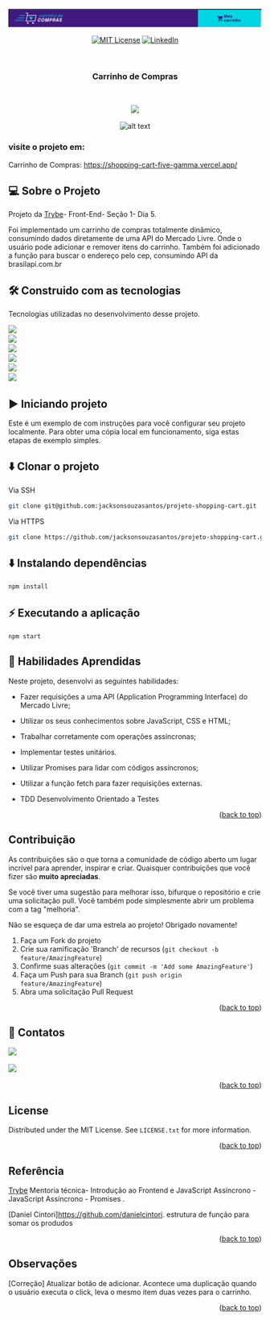 
<a name="readme-top"></a>
<!--
*** Obrigodo por ter vindo.
*** Aproveite o projeto.
*** Espero poder contribuir com esse trabalho.
-->

 ![](https://github.com/jacksonsouzasantos/projeto-shopping-cart/blob/main/images/logoProjeto.png) </br>

<div align="center">

[![MIT License][license-shield]][license-url]
[![LinkedIn][linkedin-shield]][linkedin-url]

</div>
<!-- PROJECT LOGO -->
<br />
<div align="center">

  <h3 align="center">Carrinho de Compras</h3> </br>
  
  ![](https://github.com/jacksonsouzasantos/projeto-shopping-cart/blob/main/images/demo.gif)
  
  ![alt text](src/imagens/demo.gif)
</div>

### visite o projeto em:

Carrinho de Compras: https://shopping-cart-five-gamma.vercel.app/


<!-- Sobre o Projeto -->

## 💻 Sobre o Projeto 

Projeto da [Trybe](https://www.betrybe.com/)- Front-End- Seção 1- Dia 5.</br>

Foi implementado um carrinho de compras totalmente dinâmico, consumindo dados diretamente de uma API do Mercado Livre.
Onde o usuário pode adicionar e remover itens do carrinho. Também foi adicionado a função para buscar o endereço pelo cep, consumindo API da brasilapi.com.br



## 🛠️ Construido com as tecnologias 

Tecnologias utilizadas no desenvolvimento desse projeto. 

<div>
<img src="https://img.shields.io/badge/Vite-B73BFE?style=for-the-badge&logo=vite&logoColor=FFD62E"/> 
</br>
<img src="https://img.shields.io/badge/Jest-C21325?style=for-the-badge&logo=jest&logoColor=white"/> 
</br>
<img src="https://img.shields.io/badge/JavaScript-323330?style=for-the-badge&logo=javascript&logoColor=F7DF1E"/> 
</br>
<img src="https://img.shields.io/badge/CSS3-1572B6?style=for-the-badge&logo=css3&logoColor=white"/> 
</br>
<img src="https://img.shields.io/badge/stylelint-000?style=for-the-badge&logo=stylelint&logoColor=white"/> 
</br>
<img src="https://img.shields.io/badge/eslint-3A33D1?style=for-the-badge&logo=eslint&logoColor=white"/> 
</div>



<!--Iniciando -->
## ▶️ Iniciando projeto 

Este é um exemplo de com instruções para você configurar seu projeto localmente. Para obter uma cópia local em funcionamento, siga estas etapas de exemplo simples.

## ⬇️ Clonar o projeto
Via SSH
```bash
git clone git@github.com:jacksonsouzasantos/projeto-shopping-cart.git
```
Via HTTPS

```bash
git clone https://github.com/jacksonsouzasantos/projeto-shopping-cart.git
```

## ⬇️ Instalando dependências

```bash
npm install
``` 

## ⚡ Executando a aplicação

```bash
npm start
``` 


<!-- Habilidaes -->
## 🚀  Habilidades Aprendidas 
Neste projeto, desenvolvi as seguintes habilidades:

- Fazer requisições a uma API (Application Programming Interface) do Mercado Livre;

- Utilizar os seus conhecimentos sobre JavaScript, CSS e HTML;

- Trabalhar corretamente com operações assíncronas;

- Implementar testes unitários.

- Utilizar Promises para lidar com códigos assíncronos;

- Utilizar a função fetch para fazer requisições externas.
- TDD  Desenvolvimento Orientado a Testes

<p align="right">(<a href="#readme-top">back to top</a>)</p>



<!-- CONTRIBUTING -->
## Contribuição

As contribuições são o que torna a comunidade de código aberto um lugar incrível para aprender, inspirar e criar. Quaisquer contribuições que você fizer são **muito apreciadas**.

Se você tiver uma sugestão para melhorar isso, bifurque o repositório e crie uma solicitação pull. Você também pode simplesmente abrir um problema com a tag "melhoria".

Não se esqueça de dar uma estrela ao projeto! Obrigado novamente!

1. Faça um Fork do projeto
2. Crie sua ramificação 'Branch' de recursos  (`git checkout -b feature/AmazingFeature`)
3. Confirme suas alterações (`git commit -m 'Add some AmazingFeature'`)
4. Faça um Push para sua Branch (`git push origin feature/AmazingFeature`)
5. Abra uma solicitação Pull Request

<p align="right">(<a href="#readme-top">back to top</a>)</p>



## 💬 Contatos

<div>

  <a href = "mailto:jacksonsantos.boese@gmail.com"><img height="28rem" src="https://img.shields.io/badge/Gmail-D14836?style=for-the-badge&logo=gmail&logoColor=white" target="_blank"></a>
    
 <a href="https://www.linkedin.com/in/jackson-santos-dev/" target="_blank"><img height="28rem" src="https://img.shields.io/badge/LinkedIn-0077B5?style=for-the-badge&logo=linkedin&logoColor=white"></a> 
 
</div>

<p align="right">(<a href="#readme-top">back to top</a>)</p>



<!-- LICENSE -->
## License

Distributed under the MIT License. See `LICENSE.txt` for more information.

<p align="right">(<a href="#readme-top">back to top</a>)</p>

<!-- LICENSE -->

## Referência

[Trybe](https://www.betrybe.com/) Mentoria técnica- Introdução ao Frontend e JavaScript Assíncrono - JavaScript Assíncrono - Promises .</br>


[Daniel Cintori]https://github.com/danielcintori. estrutura de função para somar os produdos</br>

<p align="right">(<a href="#readme-top">back to top</a>)</p>

## Observações

[Correção] Atualizar botão de adicionar. Acontece uma duplicação quando o usuário executa o click, leva o mesmo item duas vezes para o carrinho.</br>

<p align="right">(<a href="#readme-top">back to top</a>)</p>

<!-- MARKDOWN LINKS & IMAGES -->
<!-- https://www.markdownguide.org/basic-syntax/#reference-style-links -->

[license-shield]: https://img.shields.io/github/license/othneildrew/Best-README-Template.svg?style=for-the-badge
[license-url]: https://github.com/othneildrew/Best-README-Template/blob/master/LICENSE.txt
[linkedin-shield]: https://img.shields.io/badge/-LinkedIn-black.svg?style=for-the-badge&logo=linkedin&colorB=555
[linkedin-url]: https://www.linkedin.com/in/jackson-santos-dev/
[product-screenshot]: images/screenshot.png
